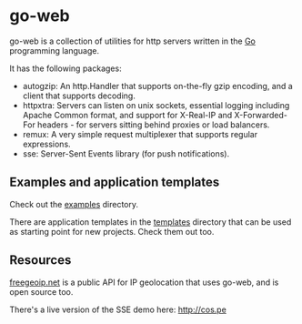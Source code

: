 # go-web

go-web is a collection of utilities for http servers written in the
[Go](http://golang.org) programming language.

It has the following packages:

- autogzip: An http.Handler that supports on-the-fly gzip encoding, and a client that supports decoding.
- httpxtra: Servers can listen on unix sockets, essential logging including Apache Common format, and support for X-Real-IP and X-Forwarded-For headers - for servers sitting behind proxies or load balancers.
- remux: A very simple request multiplexer that supports regular expressions.
- sse: Server-Sent Events library (for push notifications).

## Examples and application templates

Check out the [examples](https://github.com/fiorix/go-web/tree/master/examples) directory.

There are application templates in the [templates](https://github.com/fiorix/go-web/tree/master/templates) directory that can be used as starting point for new projects. Check them out too.

## Resources

[freegeoip.net](http://freegeoip.net) is a public API for IP geolocation that
uses go-web, and is open source too.

There's a live version of the SSE demo here: <http://cos.pe>
